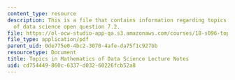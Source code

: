 ```yaml
---
content_type: resource
description: This is a file that contains information regarding topics in mathematics
  of data science open question 7.2.
file: https://ol-ocw-studio-app-qa.s3.amazonaws.com/courses/18-s096-topics-in-mathematics-of-data-science-fall-2015/cd754449860c6337d03260226fcb52a8_MIT18_S096F15_Open7.2.pdf
file_type: application/pdf
parent_uid: 0de775e0-4bc2-3070-4afe-da75f1c927bb
resourcetype: Document
title: Topics in Mathematics of Data Science Lecture Notes
uid: cd754449-860c-6337-d032-60226fcb52a8
---
```

